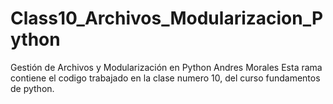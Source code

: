 # Class10_Archivos_Modularizacion_Python
 Gestión de Archivos y Modularización en Python
Andres Morales
Esta rama contiene el codigo trabajado en la clase numero 10, del curso fundamentos de python. 